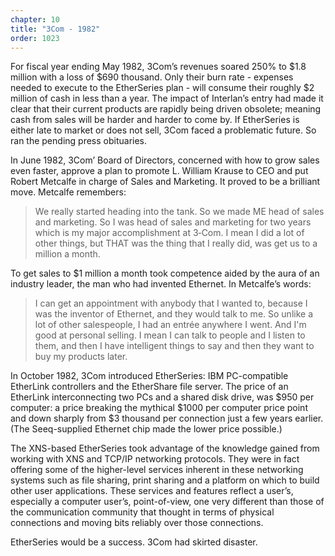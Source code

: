 ```yaml
---
chapter: 10
title: "3Com - 1982"
order: 1023
---
```


For fiscal year ending May 1982, 3Com’s revenues soared 250% to $1.8 million with a loss of $690 thousand. Only their burn rate - expenses needed to execute to the EtherSeries plan - will consume their roughly $2 million of cash in less than a year. The impact of Interlan’s entry had made it clear that their current products are rapidly being driven obsolete; meaning cash from sales will be harder and harder to come by. If EtherSeries is either late to market or does not sell, 3Com faced a problematic future. So ran the pending press obituaries.

In June 1982, 3Com’ Board of Directors, concerned with how to grow sales even faster, approve a plan to promote L. William Krause to CEO and put Robert Metcalfe in charge of Sales and Marketing. It proved to be a brilliant move. Metcalfe remembers:

>We really started heading into the tank. So we made ME head of sales and marketing. So I was head of sales and marketing for two years which is my major accomplishment at 3‑Com. I mean I did a lot of other things, but THAT was the thing that I really did, was get us to a million a month.

To get sales to $1 million a month took competence aided by the aura of an industry leader, the man who had invented Ethernet. In Metcalfe’s words:

>I can get an appointment with anybody that I wanted to, because I was the inventor of Ethernet, and they would talk to me. So unlike a lot of other salespeople, I had an entrée anywhere I went. And I'm good at personal selling. I mean I can talk to people and I listen to them, and then I have intelligent things to say and then they want to buy my products later.

In October 1982, 3Com introduced EtherSeries: IBM PC-compatible EtherLink controllers and the EtherShare file server. The price of an EtherLink interconnecting two PCs and a shared disk drive, was $950 per computer: a price breaking the mythical $1000 per computer price point and down sharply from $3 thousand per connection just a few years earlier. (The Seeq-supplied Ethernet chip made the lower price possible.)

The XNS-based EtherSeries took advantage of the knowledge gained from working with XNS and TCP/IP networking protocols. They were in fact offering some of the higher-level services inherent in these networking systems such as file sharing, print sharing and a platform on which to build other user applications. These services and features reflect a user’s, especially a computer user’s, point-of-view, one very different than those of the communication community that thought in terms of physical connections and moving bits reliably over those connections.

EtherSeries would be a success. 3Com had skirted disaster.
